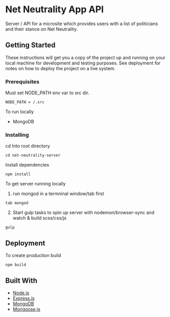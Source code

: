 # Net Neutrality App API
Server / API for a microsite which provides users with a list of politicians and their stance on Net Neutrality.

## Getting Started

These instructions will get you a copy of the project up and running on your local machine for development and testing purposes. See deployment for notes on how to deploy the project on a live system.

### Prerequisites

Must set NODE_PATH env var to src dir.

```
NODE_PATH = /.src
```

To run locally
* MongoDB

### Installing

cd Into root directory

```
cd net-neutrality-server
```

Install dependencies

```
npm install
```

To get server running locally

1) run mongod in a termninal window/tab first

```
tab mongod
```

2) Start gulp tasks to spin up server with nodemon/browser-sync and watch & build scss/css/js

```
gulp
```




## Deployment

To create production build

```
npm build
```

## Built With

* [Node.js](https://nodejs.org/en/)
* [Express.js](https://expressjs.com/)
* [MongoDB](https://www.mongodb.com/)
* [Mongoose.js](http://mongoosejs.com/)